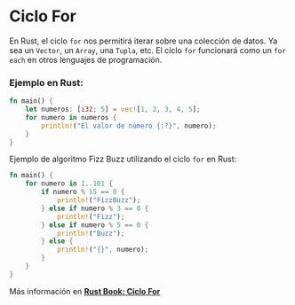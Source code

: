 # Ciclo For
En Rust, el ciclo `for` nos permitirá iterar sobre una colección de datos. Ya sea un `Vector`, un 
`Array`, una `Tupla`, etc.
El ciclo `for` funcionará como un `for each` en otros lenguajes de programación.
### Ejemplo en Rust:
```rust
fn main() {
    let numeros: [i32; 5] = vec![1, 2, 3, 4, 5];
    for numero in numeros {
        println!("El valor de número {:?}", numero);
    }
}
```
Ejemplo de algoritmo Fizz Buzz utilizando el ciclo `for` en Rust:
```rust
fn main() {
    for numero in 1..101 {
        if numero % 15 == 0 {
            println!("FizzBuzz");
        } else if numero % 3 == 0 {
            println!("Fizz");
        } else if numero % 5 == 0 {
            println!("Buzz");
        } else {
            println!("{}", numero);
        }
    }
}
```

Más información en [**Rust Book: Ciclo For**](https://phosphorus-m.github.io/rust-book-es/ch03-05-control-flow.html#bucle-a-trav%C3%A9s-de-una-colecci%C3%B3n-con-for)